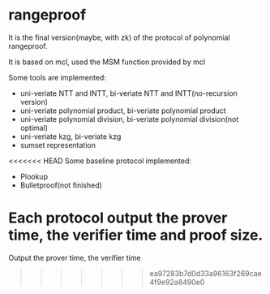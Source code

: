 # rangeproof

It is the final version(maybe, with zk) of the protocol of polynomial rangeproof.

It is based on mcl, used the MSM function provided by mcl

Some tools are implemented:

- uni-veriate NTT and INTT, bi-veriate NTT and INTT(no-recursion version)
- uni-veriate polynomial product, bi-veriate polynomial product
- uni-veriate polynomial division, bi-veriate polynomial division(not optimal)
- uni-veriate kzg, bi-veriate kzg
- sumset representation

<<<<<<< HEAD
Some baseline protocol implemented:
- Plookup
- Bulletproof(not finished)

Each protocol output the prover time, the verifier time and proof size.
=======
Output the prover time, the verifier time
>>>>>>> ea97283b7d0d33a96163f269cae4f9e92a8490e0
